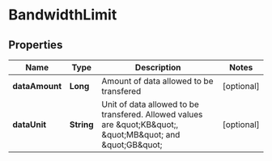
# BandwidthLimit

## Properties
Name | Type | Description | Notes
------------ | ------------- | ------------- | -------------
**dataAmount** | **Long** | Amount of data allowed to be transfered |  [optional]
**dataUnit** | **String** | Unit of data allowed to be transfered. Allowed values are \&quot;KB\&quot;, \&quot;MB\&quot; and \&quot;GB\&quot; |  [optional]



